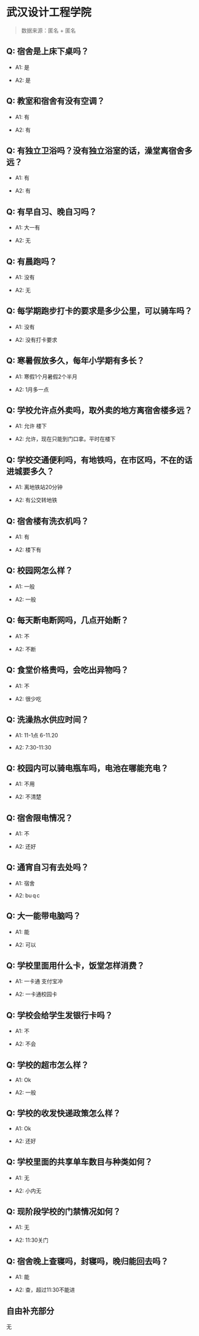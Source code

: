 # 武汉设计工程学院

> 数据来源：匿名 + 匿名

## Q: 宿舍是上床下桌吗？

- A1: 是

- A2: 是

## Q: 教室和宿舍有没有空调？

- A1: 有

- A2: 有

## Q: 有独立卫浴吗？没有独立浴室的话，澡堂离宿舍多远？

- A1: 有

- A2: 有

## Q: 有早自习、晚自习吗？

- A1: 大一有

- A2: 无

## Q: 有晨跑吗？

- A1: 没有

- A2: 无

## Q: 每学期跑步打卡的要求是多少公里，可以骑车吗？

- A1: 没有

- A2: 没有打卡要求

## Q: 寒暑假放多久，每年小学期有多长？

- A1: 寒假1个月暑假2个半月

- A2: 1月多一点

## Q: 学校允许点外卖吗，取外卖的地方离宿舍楼多远？

- A1: 允许 楼下

- A2: 允许，现在只能到门口拿。平时在楼下

## Q: 学校交通便利吗，有地铁吗，在市区吗，不在的话进城要多久？

- A1: 离地铁站20分钟

- A2: 有公交转地铁

## Q: 宿舍楼有洗衣机吗？

- A1: 有

- A2: 楼下有

## Q: 校园网怎么样？

- A1: 一般

- A2: 一般

## Q: 每天断电断网吗，几点开始断？

- A1: 不

- A2: 不断

## Q: 食堂价格贵吗，会吃出异物吗？

- A1: 不

- A2: 很少吃

## Q: 洗澡热水供应时间？

- A1: 11-1点 6-11.20

- A2: 7:30-11:30

## Q: 校园内可以骑电瓶车吗，电池在哪能充电？

- A1: 不用

- A2: 不清楚

## Q: 宿舍限电情况？

- A1: 不

- A2: 还好

## Q: 通宵自习有去处吗？

- A1: 宿舍

- A2: bu q c

## Q: 大一能带电脑吗？

- A1: 能

- A2: 可以

## Q: 学校里面用什么卡，饭堂怎样消费？

- A1: 一卡通 支付宝冲

- A2: 一卡通校园卡

## Q: 学校会给学生发银行卡吗？

- A1: 不

- A2: 不会

## Q: 学校的超市怎么样？

- A1: Ok

- A2: 一般

## Q: 学校的收发快递政策怎么样？

- A1: Ok

- A2: 还好

## Q: 学校里面的共享单车数目与种类如何？

- A1: 无

- A2: 小内无

## Q: 现阶段学校的门禁情况如何？

- A1: 无

- A2: 11:30关门

## Q: 宿舍晚上查寝吗，封寝吗，晚归能回去吗？

- A1: 能

- A2: 查，超过11:30不能进

## 自由补充部分

无
